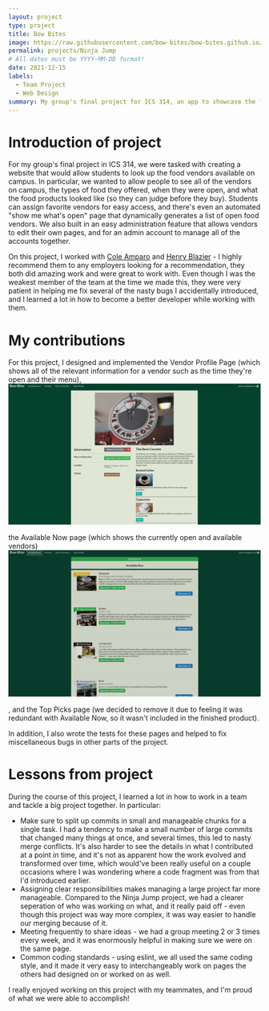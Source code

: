 ```yaml
---
layout: project
type: project
title: Bow Bites
image: https://raw.githubusercontent.com/bow-bites/bow-bites.github.io/main/images/M3-Landing.PNG
permalink: projects/Ninja Jump
# All dates must be YYYY-MM-DD format!
date: 2021-12-15
labels:
  - Team Project
  - Web Design
summary: My group's final project for ICS 314, an app to showcase the food vendors at UH Manoa.
---
```


# Introduction of project
For my group's final project in ICS 314, we were tasked with creating a website that would allow students to look up the
food vendors available on campus. In particular, we wanted to allow people to see all of the vendors on campus, the types
of food they offered, when they were open, and what the food products looked like (so they can judge before they buy). Students can assign favorite vendors for easy access,
and there's even an automated "show me what's open" page that dynamically generates a list of open food vendors. We also built in an easy administration feature
that allows vendors to edit their own pages, and for an admin account to manage all of the accounts together.

On this project, I worked with [Cole Amparo](https://coleamparo.github.io/) and [Henry Blazier](https://hbzxc.github.io/) - I highly recommend them to any employers looking for
a recommendation, they both did amazing work and were great to work with. Even though I was the weakest member of the team at the
time we made this, they were very patient in helping me fix several of the nasty bugs I accidentally introduced, and I learned
a lot in how to become a better developer while working with them.

# My contributions

For this project, I designed and implemented the Vendor Profile Page (which shows all of the relevant information for a vendor such as the time they're open and their menu),  ![](https://raw.githubusercontent.com/bow-bites/bow-bites.github.io/main/images/M3-VendorProfile-LoggedIn.png)

the Available Now page (which shows the currently open and available vendors) ![](https://raw.githubusercontent.com/bow-bites/bow-bites.github.io/main/images/M3-AvailableNow-Loggedin.png)

,  and the Top Picks page (we decided to remove it due to feeling it was redundant with Available Now, so it wasn't included in the finished product). 

In addition, I also wrote the tests for these pages and helped to fix miscellaneous bugs in other parts of the project.

# Lessons from project

During the course of this project, I learned a lot in how to work in a team and tackle a big project together. In particular:

* Make sure to split up commits in small and manageable chunks for a single task. I had a tendency to make a small number of large commits that changed many things at once, and several times, this led to nasty merge conflicts. It's also harder to see the details in what I contributed at a point in time, and it's not as apparent how the work evolved and transformed over time, which would've been really useful on a couple occasions where I was wondering where a code fragment was from that I'd introduced earlier.
* Assigning clear responsibilities makes managing a large project far more manageable. Compared to the Ninja Jump project, we had a clearer seperation of who was working on what, and it really paid off - even though this project was way more complex, it was way easier to handle our merging because of it.
* Meeting frequently to share ideas - we had a group meeting 2 or 3 times every week, and it was enormously helpful in making sure we were on the same page. 
* Common coding standards - using eslint, we all used the same coding style, and it made it very easy to interchangeably work on pages the others had designed on or worked on as well.

I really enjoyed working on this project with my teammates, and I'm proud of what we were able to accomplish!
